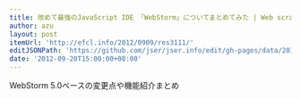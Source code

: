 ```yaml
---
title: 改めて最強のJavaScript IDE 「WebStorm」についてまとめてみた | Web scratch
author: azu
layout: post
itemUrl: 'http://efcl.info/2012/0909/res3111/'
editJSONPath: 'https://github.com/jser/jser.info/edit/gh-pages/data/2012/09/index.json'
date: '2012-09-20T15:00:00+00:00'
---
```

WebStorm 5.0ベースの変更点や機能紹介まとめ
